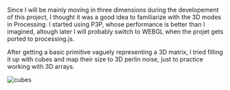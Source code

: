 Since I will be mainly moving in three dimensions during the developement of this project, I thought it was a good idea to familiarize with the 3D modes in Processing. I started using P3P, whose performance is better than I imagined, altough later I will probably switch to WEBGL when the projet gets ported to processing.js.

After getting a basic primitive vaguely representing a 3D matrix, I tried filling it up with cubes and map their size to 3D perlin noise, just to practice working with 3D arrays.

![cubes](http://imgur.com/ths87PY.png?raw=true "cubes")
